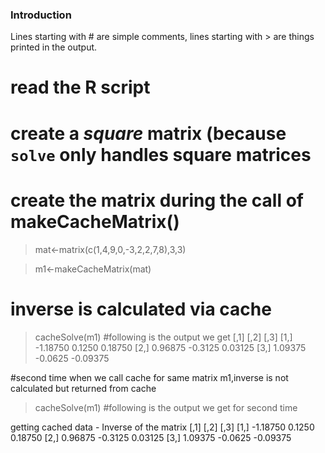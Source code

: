 ### Introduction
Lines starting with # are simple comments, lines starting with > are things printed in the output.

# read the R script

# create a *square* matrix (because `solve` only handles square matrices
# create the matrix during the call of makeCacheMatrix()

> mat<-matrix(c(1,4,9,0,-3,2,2,7,8),3,3)

> m1<-makeCacheMatrix(mat)

# inverse is calculated via cache

> cacheSolve(m1)
#following is the output we get
         [,1]    [,2]     [,3]
[1,] -1.18750  0.1250  0.18750
[2,]  0.96875 -0.3125  0.03125
[3,]  1.09375 -0.0625 -0.09375

#second time when we call cache for same matrix m1,inverse is not calculated but returned from cache

> cacheSolve(m1)
#following is the output we get for second time

getting cached data - Inverse of the matrix
         [,1]    [,2]     [,3]
[1,] -1.18750  0.1250  0.18750
[2,]  0.96875 -0.3125  0.03125
[3,]  1.09375 -0.0625 -0.09375